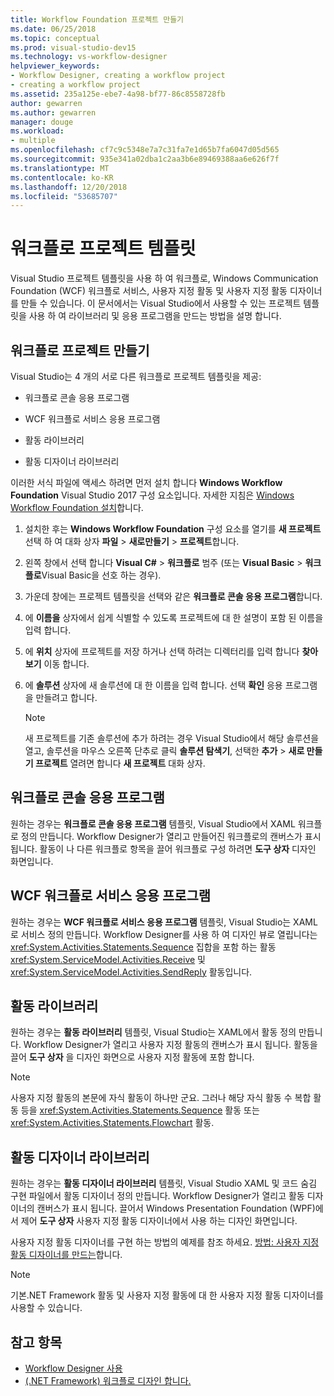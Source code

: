 ```yaml
---
title: Workflow Foundation 프로젝트 만들기
ms.date: 06/25/2018
ms.topic: conceptual
ms.prod: visual-studio-dev15
ms.technology: vs-workflow-designer
helpviewer_keywords:
- Workflow Designer, creating a workflow project
- creating a workflow project
ms.assetid: 235a125e-ebe7-4a98-bf77-86c8558728fb
author: gewarren
ms.author: gewarren
manager: douge
ms.workload:
- multiple
ms.openlocfilehash: cf7c9c5348e7a7c31fa7e1d65b7fa6047d05d565
ms.sourcegitcommit: 935e341a02dba1c2aa3b6e89469388aa6e626f7f
ms.translationtype: MT
ms.contentlocale: ko-KR
ms.lasthandoff: 12/20/2018
ms.locfileid: "53685707"
---
```

# <a name="workflow-project-templates"></a>워크플로 프로젝트 템플릿

Visual Studio 프로젝트 템플릿을 사용 하 여 워크플로, Windows Communication Foundation (WCF) 워크플로 서비스, 사용자 지정 활동 및 사용자 지정 활동 디자이너를 만들 수 있습니다. 이 문서에서는 Visual Studio에서 사용할 수 있는 프로젝트 템플릿을 사용 하 여 라이브러리 및 응용 프로그램을 만드는 방법을 설명 합니다.

## <a name="create-a-workflow-project"></a>워크플로 프로젝트 만들기

Visual Studio는 4 개의 서로 다른 워크플로 프로젝트 템플릿을 제공:

- 워크플로 콘솔 응용 프로그램

- WCF 워크플로 서비스 응용 프로그램

- 활동 라이브러리

- 활동 디자이너 라이브러리

이러한 서식 파일에 액세스 하려면 먼저 설치 합니다 **Windows Workflow Foundation** Visual Studio 2017 구성 요소입니다. 자세한 지침은 [Windows Workflow Foundation 설치](developing-applications-with-the-workflow-designer.md#install-windows-workflow-foundation)합니다.

1. 설치한 후는 **Windows Workflow Foundation** 구성 요소를 열기를 **새 프로젝트** 선택 하 여 대화 상자 **파일** > **새로만들기**  >  **프로젝트**합니다.

1. 왼쪽 창에서 선택 합니다 **Visual C#** > **워크플로** 범주 (또는 **Visual Basic** > **워크플로**Visual Basic을 선호 하는 경우).

1. 가운데 창에는 프로젝트 템플릿을 선택와 같은 **워크플로 콘솔 응용 프로그램**합니다.

1. 에 **이름을** 상자에서 쉽게 식별할 수 있도록 프로젝트에 대 한 설명이 포함 된 이름을 입력 합니다.

1. 에 **위치** 상자에 프로젝트를 저장 하거나 선택 하려는 디렉터리를 입력 합니다 **찾아보기** 이동 합니다.

1. 에 **솔루션** 상자에 새 솔루션에 대 한 이름을 입력 합니다. 선택 **확인** 응용 프로그램을 만들려고 합니다.

   > [!NOTE]
   > 새 프로젝트를 기존 솔루션에 추가 하려는 경우 Visual Studio에서 해당 솔루션을 열고, 솔루션을 마우스 오른쪽 단추로 클릭 **솔루션 탐색기**, 선택한 **추가** > **새로 만들기 프로젝트** 열려면 합니다 **새 프로젝트** 대화 상자.

## <a name="workflow-console-app"></a>워크플로 콘솔 응용 프로그램

원하는 경우는 **워크플로 콘솔 응용 프로그램** 템플릿, Visual Studio에서 XAML 워크플로 정의 만듭니다. Workflow Designer가 열리고 만들어진 워크플로의 캔버스가 표시 됩니다. 활동이 나 다른 워크플로 항목을 끌어 워크플로 구성 하려면 **도구 상자** 디자인 화면입니다.

## <a name="wcf-workflow-service-app"></a>WCF 워크플로 서비스 응용 프로그램

원하는 경우는 **WCF 워크플로 서비스 응용 프로그램** 템플릿, Visual Studio는 XAML로 서비스 정의 만듭니다. Workflow Designer를 사용 하 여 디자인 뷰로 열립니다는 <xref:System.Activities.Statements.Sequence> 집합을 포함 하는 활동 <xref:System.ServiceModel.Activities.Receive> 및 <xref:System.ServiceModel.Activities.SendReply> 활동입니다.

## <a name="activity-library"></a>활동 라이브러리

원하는 경우는 **활동 라이브러리** 템플릿, Visual Studio는 XAML에서 활동 정의 만듭니다. Workflow Designer가 열리고 사용자 지정 활동의 캔버스가 표시 됩니다. 활동을 끌어 **도구 상자** 을 디자인 화면으로 사용자 지정 활동에 포함 합니다.

> [!NOTE]
> 사용자 지정 활동의 본문에 자식 활동이 하나만 군요. 그러나 해당 자식 활동 수 복합 활동 등을 <xref:System.Activities.Statements.Sequence> 활동 또는 <xref:System.Activities.Statements.Flowchart> 활동.

## <a name="activity-designer-library"></a>활동 디자이너 라이브러리

원하는 경우는 **활동 디자이너 라이브러리** 템플릿, Visual Studio XAML 및 코드 숨김 구현 파일에서 활동 디자이너 정의 만듭니다. Workflow Designer가 열리고 활동 디자이너의 캔버스가 표시 됩니다. 끌어서 Windows Presentation Foundation (WPF)에서 제어 **도구 상자** 사용자 지정 활동 디자이너에서 사용 하는 디자인 화면입니다.

사용자 지정 활동 디자이너를 구현 하는 방법의 예제를 참조 하세요. [방법: 사용자 지정 활동 디자이너를 만드는](/dotnet/framework/windows-workflow-foundation/how-to-create-a-custom-activity-designer)합니다.

> [!NOTE]
> 기본.NET Framework 활동 및 사용자 지정 활동에 대 한 사용자 지정 활동 디자이너를 사용할 수 있습니다.

## <a name="see-also"></a>참고 항목

- [Workflow Designer 사용](developing-applications-with-the-workflow-designer.md)
- [(.NET Framework) 워크플로 디자인 합니다.](/dotnet/framework/windows-workflow-foundation/designing-workflows)